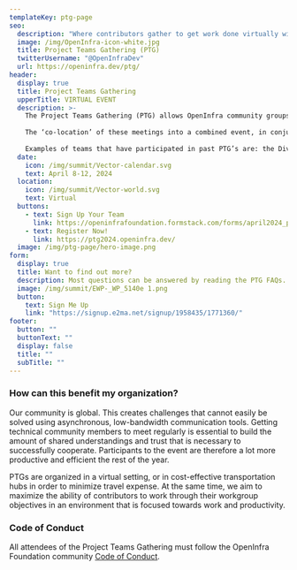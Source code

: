 ```yaml
---
templateKey: ptg-page
seo:
  description: "Where contributors gather to get work done virtually within OpenInfra Foundation-supported open source projects."
  image: /img/OpenInfra-icon-white.jpg
  title: Project Teams Gathering (PTG)
  twitterUsername: "@OpenInfraDev"
  url: https://openinfra.dev/ptg/
header:
  display: true
  title: Project Teams Gathering
  upperTitle: VIRTUAL EVENT
  description: >-
    The Project Teams Gathering (PTG) allows OpenInfra community groups (and adjacent open source community project teams) working on open source projects to meet virtually, exchange ideas and get work done in a productive, low-key setting. Discussions might include items like: priority setting for the upcoming months, assigning work items, iterating quickly on solutions for complex problems, or making fast progress on critical issues. Since teams decide their own schedule and agendas for their meetings, the PTG is able to fit each team’s needs and facilitate cross community and cross team collaboration.\
    
    The ‘co-location’ of these meetings into a combined event, in conjunction with  the dynamic scheduling and transparency of topics being discussed per team, enables open collaboration for our open communities to discuss any specific topic (open design & open development).\
    
    Examples of teams that have participated in past PTG’s are: the Diversity & Inclusion Working Group, Kata Containers, Confidential Containers, OpenDev, the Computing Force Network, OpenStack Operators, Nova, Ironic, Cinder, StarlingX and many others! Whether your team is focused on a general theme in open infrastructure or a particular repo or service, there is space for your open source community.
  date:
    icon: /img/summit/Vector-calendar.svg
    text: April 8-12, 2024
  location:
    icon: /img/summit/Vector-world.svg
    text: Virtual
  buttons:
    - text: Sign Up Your Team
      link: https://openinfrafoundation.formstack.com/forms/april2024_ptg_survey
    - text: Register Now!
      link: https://ptg2024.openinfra.dev/
  image: /img/ptg-page/hero-image.png
form:
  display: true
  title: Want to find out more?
  description: Most questions can be answered by reading the PTG FAQs. Still more questions? Email ptg@openinfra.dev  or subscribe to our newsletter to be kept up to date with the latest about Project Teams Gathering.
  image: /img/summit/EWP-_WP_5140e 1.png
  button:
    text: Sign Me Up
    link: "https://signup.e2ma.net/signup/1958435/1771360/"
footer:
  button: ""
  buttonText: ""
  display: false
  title: ""
  subTitle: ""
---
```


### How can this benefit my organization?

Our community is global. This creates challenges that cannot easily be solved using asynchronous, low-bandwidth communication tools. Getting technical community members to meet regularly is essential to build the amount of shared understandings and trust that is necessary to successfully cooperate. Participants to the event are therefore a lot more productive and efficient the rest of the year.

PTGs are organized in a virtual setting, or in cost-effective transportation hubs in order to minimize travel expense. At the same time, we aim to maximize the ability of contributors to work through their workgroup objectives in an environment that is focused towards work and productivity.

### Code of Conduct

All attendees of the Project Teams Gathering must follow the OpenInfra Foundation community [Code of Conduct](/legal/code-of-conduct).
